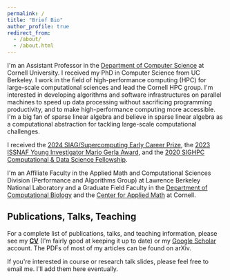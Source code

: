 ```yaml
---
permalink: /
title: "Brief Bio"
author_profile: true
redirect_from: 
  - /about/
  - /about.html
---
```


I'm an Assistant Professor in the [Department of Computer Science](https://cis.cornell.edu/) at Cornell University.
I received my PhD in Computer Science from UC Berkeley. I work in the field of high-performance computing (HPC) for large-scale computational sciences and lead the Cornell HPC group. I'm interested in developing algorithms and software infrastructures on parallel machines to speed up data processing without sacrificing programming productivity, and to make high-performance computing more accessible. I'm a big fan of sparse linear algebra and believe in sparse linear algebra as a computational abstraction for tackling large-scale computational challenges.

<!-- 
A data-driven personal website
====== -->

I received the [2024 SIAG/Supercomputing Early Career Prize](https://www.siam.org/prizes-recognition/activity-group-prizes/detail/siag-sc-early-career-prize), the [2023 ISSNAF Young Investigator Mario Gerla Award](https://cis.cornell.edu/guidi-wins-issnaf-young-investigator-mario-gerla-award), and the [2020 SIGHPC Computational & Data Science Fellowship](https://www.sighpc.org/for-your-career/fellowships/2020-fellowship-winners?fbclid=IwAR2N8swtCYgNH3phRmrFtASSC42b4oN5joG1l5XHFSdnkMY6U4HvZt3olLE). 

I'm an Affiliate Faculty in the Applied Math and Computational Sciences Division (Performance and Algorithms Group) at Lawrence Berkeley National Laboratory and a Graduate Field Faculty in the [Department of Computational Biology](https://gradschool.cornell.edu/academics/fields-of-study/field/computational-biology/) and the [Center for Applied Math](https://www.cam.cornell.edu/cam) at Cornell.

<!--and the Tl;dr version of my **[Research Statement](https://drive.google.com/file/d/1_HVC4HkkyBMqUx8AiTHeyjgwlSdYG3j6/view?usp=sharing)**.-->

Publications, Talks, Teaching
------
For a complete list of publications, talks, and teaching information, please see my **[CV](https://drive.google.com/file/d/1l2TewcjYoSb-27kNmy54glEZa6Wvc6mR/view?usp=sharing)** (I'm fairly good at keeping it up to date) or my [Google Scholar](https://scholar.google.com/citations?user=UZLC4TYAAAAJ) account. The PDFs of most of my articles can be found on arXiv. 

If you're interested in course or research talk slides, please feel free to email me. I'll add them here eventually.

<!-- Cornell HPC Group
------

I'm the proud PhD (co-)advisor of:

* [Julian Bellavita](https://jb2695.wixsite.com/jbellavita) (2023 --)
* [Ben Landrum](http://ben-landrum.com/) with [Professor Alex Conway](https://ajhconway.com/) (2024 --)
* [Irene Simó Muñoz](https://isimo00.github.io/) (2025 --)

Current MEng students:

* Andrew Chang
* Nakul Iyer
* Matthew Rubino

Current undergraduate students:

* Noam Benson-Tilsen (PhD student at Yale starting Fall 2025)
* Thomas McFarland
* Aaron Li
* Nolan Lizmi
* Zander Scharzberg

For a complete list of current and past students, please see my **[CV](https://drive.google.com/file/d/1DmJgPIFg6S-B0bqvqWFUmrmk6czYVmy5/view?usp=sharing)**. I'll likely hire one PhD student with background in parallel programming and interest in high-performance computing for computational sciences next year (to start Fall 2026). The admissions process is through [Cornell CIS](https://www.cs.cornell.edu/phd/admissions) and not through me personally.

Useful Resources for Students
------

The list is under construction but in the meantime:

* [A doc with advice related to graduate school application](https://docs.google.com/document/d/1et1FK4_GlAZrxd7JoPzfqcLAZh_9sOm7HMov_hDGo98/preview?pli=1) (I wrote this as a graduate student at UCB, but it generally applies to any research university).
* [A repository with advice related to graduate school application, research, and PhD related to (mostly) CS, NLP, and ML](https://github.com/shaily99/advice).
* [A curated list of application resources for prospective graduate students in Computer Science](https://github.com/chinasaokolo/csGraduateApps).
* [Non-Technical Talks by David Patterson, UC Berkeley](https://people.eecs.berkeley.edu/~pattrsn/talks/nontech.html).
* [How to Give a Good Colloquium by John E. McCarthy, Washington University in St. Louis](https://drive.google.com/file/d/1AQJXRWYYY4o6AnBGB26NXccOdgnbMdQw/view?usp=sharing).
 -->

